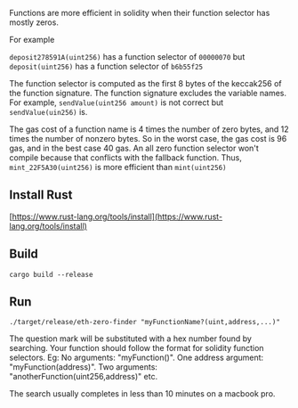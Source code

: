 Functions are more efficient in solidity when their function selector has mostly zeros.

For example

`deposit278591A(uint256)` has a function selector of `00000070`
but `deposit(uint256)` has a function selector of `b6b55f25`

The function selector is computed as the first 8 bytes of the keccak256 of the function signature. The function signature excludes the variable names. For example, `sendValue(uint256 amount)` is not correct but `sendValue(uin256)` is.

The gas cost of a function name is 4 times the number of zero bytes, and 12 times the number of nonzero bytes. So in the worst case, the gas cost is 96 gas, and in the best case 40 gas. An all zero function selector won't compile because that conflicts with the fallback function. Thus, `mint_22F5A30(uint256)` is more efficient than `mint(uint256)`

## Install Rust
[https://www.rust-lang.org/tools/install](https://www.rust-lang.org/tools/install)

## Build
`cargo build --release`

## Run
`./target/release/eth-zero-finder "myFunctionName?(uint,address,...)"`

The question mark will be substituted with a hex number found by searching. Your function should follow the format for solidity function selectors. Eg: No arguments: "myFunction()". One address argument: "myFunction(address)". Two arguments: "anotherFunction(uint256,address)" etc.

The search usually completes in less than 10 minutes on a macbook pro.
